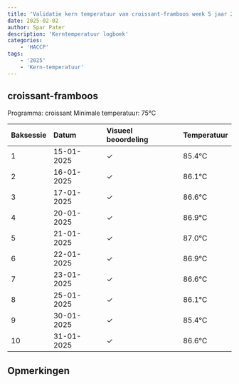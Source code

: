 ```yaml
---
title: 'Validatie kern temperatuur van croissant-framboos week 5 jaar 2025'
date: 2025-02-02
author: Spar Pater
description: 'Kerntemperatuur logboek'
categories:
    - 'HACCP'
tags:
    - '2025'
    - 'Kern-temperatuur'
---
```


## croissant-framboos

Programma: croissant
Minimale temperatuur: 75°C

| Baksessie | Datum | Visueel beoordeling | Temperatuur |
|:---|:---|:---|:---|
| 1 | 15-01-2025 | &check; | 85.4°C |
| 2 | 16-01-2025 | &check; | 86.1°C |
| 3 | 17-01-2025 | &check; | 86.6°C |
| 4 | 20-01-2025 | &check; | 86.9°C |
| 5 | 21-01-2025 | &check; | 87.0°C |
| 6 | 22-01-2025 | &check; | 86.9°C |
| 7 | 23-01-2025 | &check; | 86.6°C |
| 8 | 25-01-2025 | &check; | 86.1°C |
| 9 | 30-01-2025 | &check; | 85.4°C |
| 10 | 31-01-2025 | &check; | 86.6°C |

## Opmerkingen



